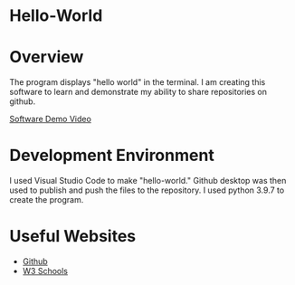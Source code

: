 # Hello-World
 
# Overview
The program displays "hello world" in the terminal.
I am creating this software to learn and demonstrate my ability to share repositories on github.


[Software Demo Video](https://youtu.be/G_8VUnD9P3g)

# Development Environment

I used Visual Studio Code to make "hello-world." Github desktop was then used to publish and push the files to the repository. 
I used python 3.9.7 to create the program.

# Useful Websites


* [Github](https://github.com/)
* [W3 Schools](https://www.w3schools.com/python/python_json.asp)